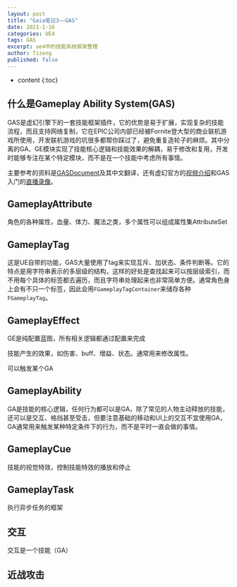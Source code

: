 ```yaml
---
layout: post
title: "Gaia笔记3——GAS"
date: 2021-1-16
categories: UE4
tags: GAS
excerpt: ue4中的技能系统框架整理
author: Tizeng
published: false
---
```


* content
{:toc}

## 什么是Gameplay Ability System(GAS)

GAS是虚幻引擎下的一套技能框架插件，它的优势是易于扩展，实现复杂的技能流程，而且支持网络复制，它在EPIC公司内部已经被Fornite登大型的商业联机游戏所使用，开发联机游戏的坑很多都帮你踩过了，避免重复造轮子的麻烦。其中分离的GA、GE模块实现了技能核心逻辑和技能效果的解耦，易于修改和复用，开发时能够专注在某个特定模块，而不是在一个技能中考虑所有事情。

主要参考的资料是[GASDocument](https://github.com/tranek/GASDocumentation)及其中文翻译，还有虚幻官方的[视频介绍](https://www.bilibili.com/video/BV1zD4y1X77M)和GAS入门的[直播录像](https://www.bilibili.com/video/BV1X5411V7jh)。

## GameplayAttribute

角色的各种属性，血量、体力、魔法之类，多个属性可以组成属性集AttributeSet

## GameplayTag

这是UE自带的功能，GAS大量使用了tag来实现互斥、加状态、条件判断等。它的特点是用字符串表示的多层级的结构，这样的好处是查找起来可以按层级索引，而不用每个具体的标签都去遍历，而且字符串处理起来也非常简单方便。通常角色身上会有不只一个标签，因此会用`FGameplayTagContainer`来储存各种`FGameplayTag`。

## GameplayEffect

GE是纯配置蓝图，所有相关逻辑都通过配置来完成

技能产生的效果，如伤害、buff、增益、状态。通常用来修改属性。

可以触发某个GA

## GameplayAbility

GA是技能的核心逻辑，任何行为都可以是GA，除了常见的人物主动释放的技能，还可以是交互、格挡甚至受击，但要注意基础的移动和UI上的交互不宜使用GA，GA通常用来触发某种特定条件下的行为，而不是平时一直会做的事情。

## GameplayCue

技能的视觉特效，控制技能特效的播放和停止

## GameplayTask

执行异步任务的框架

## 交互

交互是一个技能（GA）

## 近战攻击

